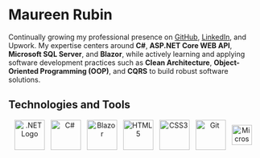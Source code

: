 # Maureen Rubin

Continually growing my professional presence on [GitHub](https://github.com/maureenrubin), [LinkedIn](https://www.linkedin.com/in/maureen-rubin-b35a3a31a), and Upwork. My expertise centers around **C#**, **ASP.NET Core WEB API**, **Microsoft SQL Server**, and **Blazor**, while actively learning and applying software development practices such as **Clean Architecture**, **Object-Oriented Programming (OOP)**, and **CQRS** to build robust software solutions.


## Technologies and Tools
<div align="center">
<p>
  <img src="https://upload.wikimedia.org/wikipedia/commons/7/7d/Microsoft_.NET_logo.svg" alt=".NET Logo" width="60" style="vertical-align:middle; margin-right: 8px;" />
  <img src="https://cdn.jsdelivr.net/gh/devicons/devicon/icons/csharp/csharp-original.svg" alt="C#" width="60" style="vertical-align:middle; margin-right: 8px;" />
  <img src="https://cdn.jsdelivr.net/gh/devicons/devicon/icons/blazor/blazor-original.svg" alt="Blazor" width="60" style="vertical-align:middle; margin-right: 8px;" />
  <img src="https://cdn.jsdelivr.net/gh/devicons/devicon/icons/html5/html5-original.svg" alt="HTML5" width="60" style="vertical-align:middle; margin-right: 8px;" />
  <img src="https://cdn.jsdelivr.net/gh/devicons/devicon/icons/css3/css3-original.svg" alt="CSS3" width="60" style="vertical-align:middle; margin-right: 8px;" />
  <img src="https://cdn.jsdelivr.net/gh/devicons/devicon/icons/git/git-original.svg" alt="Git" width="60" style="vertical-align:middle; margin-right: 8px;" />
  <img src="https://cdn.jsdelivr.net/gh/devicons/devicon/icons/microsoftsqlserver/microsoftsqlserver-plain.svg" alt="Microsoft SQL Server" width="40" style="vertical-align:middle; margin-right: 8px;" />
</p>
</div>

